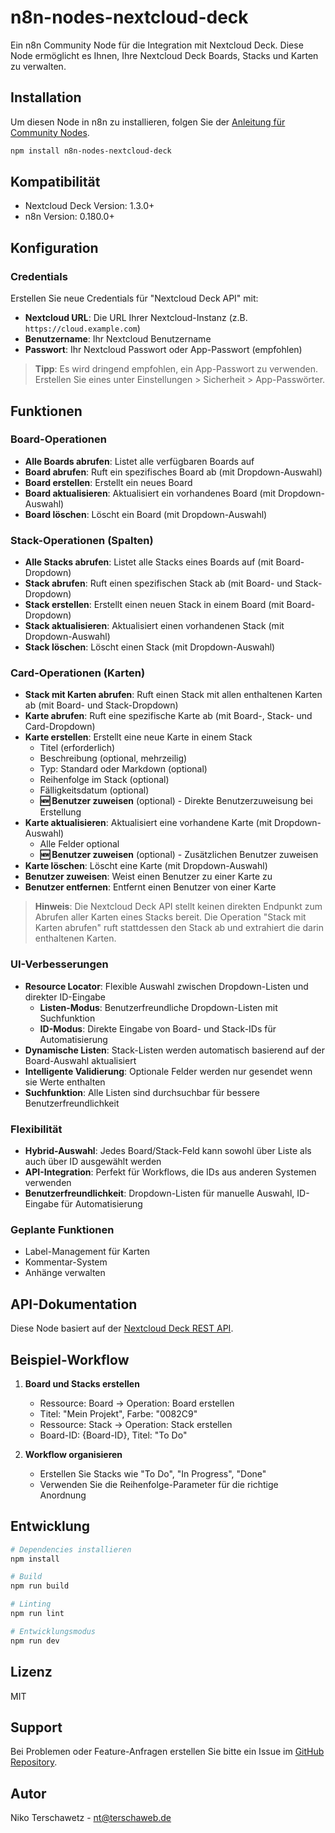 # n8n-nodes-nextcloud-deck

Ein n8n Community Node für die Integration mit Nextcloud Deck. Diese Node ermöglicht es Ihnen, Ihre Nextcloud Deck Boards, Stacks und Karten zu verwalten.

## Installation

Um diesen Node in n8n zu installieren, folgen Sie der [Anleitung für Community Nodes](https://docs.n8n.io/integrations/community-nodes/installation/).

```bash
npm install n8n-nodes-nextcloud-deck
```

## Kompatibilität

- Nextcloud Deck Version: 1.3.0+
- n8n Version: 0.180.0+

## Konfiguration

### Credentials

Erstellen Sie neue Credentials für "Nextcloud Deck API" mit:

- **Nextcloud URL**: Die URL Ihrer Nextcloud-Instanz (z.B. `https://cloud.example.com`)
- **Benutzername**: Ihr Nextcloud Benutzername
- **Passwort**: Ihr Nextcloud Passwort oder App-Passwort (empfohlen)

> **Tipp**: Es wird dringend empfohlen, ein App-Passwort zu verwenden. Erstellen Sie eines unter Einstellungen > Sicherheit > App-Passwörter.

## Funktionen

### Board-Operationen

- **Alle Boards abrufen**: Listet alle verfügbaren Boards auf
- **Board abrufen**: Ruft ein spezifisches Board ab (mit Dropdown-Auswahl)
- **Board erstellen**: Erstellt ein neues Board
- **Board aktualisieren**: Aktualisiert ein vorhandenes Board (mit Dropdown-Auswahl)
- **Board löschen**: Löscht ein Board (mit Dropdown-Auswahl)

### Stack-Operationen (Spalten)

- **Alle Stacks abrufen**: Listet alle Stacks eines Boards auf (mit Board-Dropdown)
- **Stack abrufen**: Ruft einen spezifischen Stack ab (mit Board- und Stack-Dropdown)
- **Stack erstellen**: Erstellt einen neuen Stack in einem Board (mit Board-Dropdown)
- **Stack aktualisieren**: Aktualisiert einen vorhandenen Stack (mit Dropdown-Auswahl)
- **Stack löschen**: Löscht einen Stack (mit Dropdown-Auswahl)

### Card-Operationen (Karten)

- **Stack mit Karten abrufen**: Ruft einen Stack mit allen enthaltenen Karten ab (mit Board- und Stack-Dropdown)
- **Karte abrufen**: Ruft eine spezifische Karte ab (mit Board-, Stack- und Card-Dropdown)
- **Karte erstellen**: Erstellt eine neue Karte in einem Stack
  - Titel (erforderlich)
  - Beschreibung (optional, mehrzeilig)
  - Typ: Standard oder Markdown (optional)
  - Reihenfolge im Stack (optional)
  - Fälligkeitsdatum (optional)
  - **🆕 Benutzer zuweisen** (optional) - Direkte Benutzerzuweisung bei Erstellung
- **Karte aktualisieren**: Aktualisiert eine vorhandene Karte (mit Dropdown-Auswahl)
  - Alle Felder optional
  - **🆕 Benutzer zuweisen** (optional) - Zusätzlichen Benutzer zuweisen
- **Karte löschen**: Löscht eine Karte (mit Dropdown-Auswahl)
- **Benutzer zuweisen**: Weist einen Benutzer zu einer Karte zu
- **Benutzer entfernen**: Entfernt einen Benutzer von einer Karte

> **Hinweis**: Die Nextcloud Deck API stellt keinen direkten Endpunkt zum Abrufen aller Karten eines Stacks bereit. Die Operation "Stack mit Karten abrufen" ruft stattdessen den Stack ab und extrahiert die darin enthaltenen Karten.

### UI-Verbesserungen

- **Resource Locator**: Flexible Auswahl zwischen Dropdown-Listen und direkter ID-Eingabe
  - **Listen-Modus**: Benutzerfreundliche Dropdown-Listen mit Suchfunktion
  - **ID-Modus**: Direkte Eingabe von Board- und Stack-IDs für Automatisierung
- **Dynamische Listen**: Stack-Listen werden automatisch basierend auf der Board-Auswahl aktualisiert
- **Intelligente Validierung**: Optionale Felder werden nur gesendet wenn sie Werte enthalten
- **Suchfunktion**: Alle Listen sind durchsuchbar für bessere Benutzerfreundlichkeit

### Flexibilität

- **Hybrid-Auswahl**: Jedes Board/Stack-Feld kann sowohl über Liste als auch über ID ausgewählt werden
- **API-Integration**: Perfekt für Workflows, die IDs aus anderen Systemen verwenden
- **Benutzerfreundlichkeit**: Dropdown-Listen für manuelle Auswahl, ID-Eingabe für Automatisierung

### Geplante Funktionen

- Label-Management für Karten
- Kommentar-System
- Anhänge verwalten

## API-Dokumentation

Diese Node basiert auf der [Nextcloud Deck REST API](https://deck.readthedocs.io/en/latest/API/).

## Beispiel-Workflow

1. **Board und Stacks erstellen**
   - Ressource: Board → Operation: Board erstellen
   - Titel: "Mein Projekt", Farbe: "0082C9"
   - Ressource: Stack → Operation: Stack erstellen
   - Board-ID: {Board-ID}, Titel: "To Do"

2. **Workflow organisieren**
   - Erstellen Sie Stacks wie "To Do", "In Progress", "Done"
   - Verwenden Sie die Reihenfolge-Parameter für die richtige Anordnung

## Entwicklung

```bash
# Dependencies installieren
npm install

# Build
npm run build

# Linting
npm run lint

# Entwicklungsmodus
npm run dev
```

## Lizenz

MIT

## Support

Bei Problemen oder Feature-Anfragen erstellen Sie bitte ein Issue im [GitHub Repository](https://github.com/terschawebIT/n8n-nodes-nextcloud-deck).

## Autor

Niko Terschawetz - [nt@terschaweb.de](mailto:nt@terschaweb.de) 